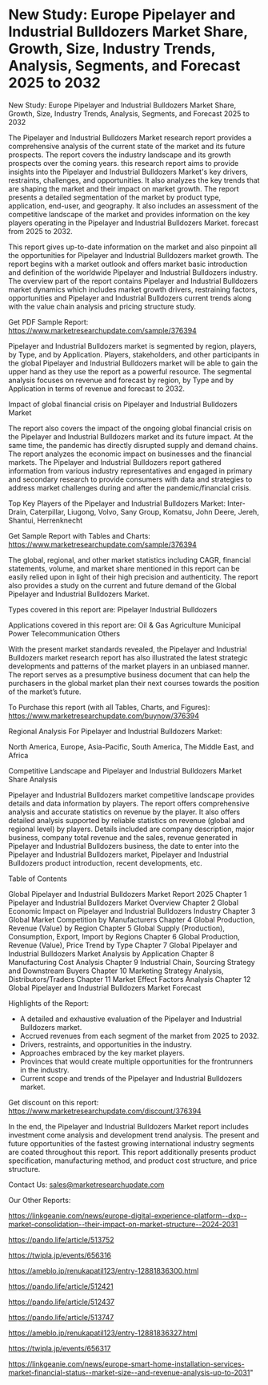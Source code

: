 # New Study: Europe Pipelayer and Industrial Bulldozers Market Share, Growth, Size, Industry Trends, Analysis, Segments, and Forecast 2025 to 2032
 New Study: Europe Pipelayer and Industrial Bulldozers Market Share, Growth, Size, Industry Trends, Analysis, Segments, and Forecast 2025 to 2032

The Pipelayer and Industrial Bulldozers Market research report provides a comprehensive analysis of the current state of the market and its future prospects. The report covers the industry landscape and its growth prospects over the coming years. this research report aims to provide insights into the Pipelayer and Industrial Bulldozers Market's key drivers, restraints, challenges, and opportunities. It also analyzes the key trends that are shaping the market and their impact on market growth. The report presents a detailed segmentation of the market by product type, application, end-user, and geography. It also includes an assessment of the competitive landscape of the market and provides information on the key players operating in the Pipelayer and Industrial Bulldozers Market. forecast from 2025 to 2032.

This report gives up-to-date information on the market and also pinpoint all the opportunities for Pipelayer and Industrial Bulldozers market growth. The report begins with a market outlook and offers market basic introduction and definition of the worldwide Pipelayer and Industrial Bulldozers industry. The overview part of the report contains Pipelayer and Industrial Bulldozers market dynamics which includes market growth drivers, restraining factors, opportunities and Pipelayer and Industrial Bulldozers current trends along with the value chain analysis and pricing structure study.

Get PDF Sample Report: https://www.marketresearchupdate.com/sample/376394

Pipelayer and Industrial Bulldozers market is segmented by region, players, by Type, and by Application. Players, stakeholders, and other participants in the global Pipelayer and Industrial Bulldozers market will be able to gain the upper hand as they use the report as a powerful resource. The segmental analysis focuses on revenue and forecast by region, by Type and by Application in terms of revenue and forecast to 2032.

Impact of global financial crisis on Pipelayer and Industrial Bulldozers Market

The report also covers the impact of the ongoing global financial crisis on the Pipelayer and Industrial Bulldozers market and its future impact. At the same time, the pandemic has directly disrupted supply and demand chains. The report analyzes the economic impact on businesses and the financial markets. The Pipelayer and Industrial Bulldozers report gathered information from various industry representatives and engaged in primary and secondary research to provide consumers with data and strategies to address market challenges during and after the pandemic/financial crisis.

Top Key Players of the Pipelayer and Industrial Bulldozers Market:
Inter-Drain, Caterpillar, Liugong, Volvo, Sany Group, Komatsu, John Deere, Jereh, Shantui, Herrenknecht


Get Sample Report with Tables and Charts: https://www.marketresearchupdate.com/sample/376394

The global, regional, and other market statistics including CAGR, financial statements, volume, and market share mentioned in this report can be easily relied upon in light of their high precision and authenticity. The report also provides a study on the current and future demand of the Global Pipelayer and Industrial Bulldozers Market.

Types covered in this report are:
Pipelayer
Industrial Bulldozers


Applications covered in this report are:
Oil & Gas
Agriculture
Municipal
Power
Telecommunication
Others


With the present market standards revealed, the Pipelayer and Industrial Bulldozers market research report has also illustrated the latest strategic developments and patterns of the market players in an unbiased manner. The report serves as a presumptive business document that can help the purchasers in the global market plan their next courses towards the position of the market’s future.

To Purchase this report (with all Tables, Charts, and Figures): https://www.marketresearchupdate.com/buynow/376394

Regional Analysis For Pipelayer and Industrial Bulldozers Market:

North America, Europe, Asia-Pacific, South America, The Middle East, and Africa

Competitive Landscape and Pipelayer and Industrial Bulldozers Market Share Analysis

Pipelayer and Industrial Bulldozers market competitive landscape provides details and data information by players. The report offers comprehensive analysis and accurate statistics on revenue by the player. It also offers detailed analysis supported by reliable statistics on revenue (global and regional level) by players. Details included are company description, major business, company total revenue and the sales, revenue generated in Pipelayer and Industrial Bulldozers business, the date to enter into the Pipelayer and Industrial Bulldozers market, Pipelayer and Industrial Bulldozers product introduction, recent developments, etc.

Table of Contents

Global Pipelayer and Industrial Bulldozers Market Report 2025
Chapter 1 Pipelayer and Industrial Bulldozers Market Overview
Chapter 2 Global Economic Impact on Pipelayer and Industrial Bulldozers Industry
Chapter 3 Global Market Competition by Manufacturers
Chapter 4 Global Production, Revenue (Value) by Region
Chapter 5 Global Supply (Production), Consumption, Export, Import by Regions
Chapter 6 Global Production, Revenue (Value), Price Trend by Type
Chapter 7 Global Pipelayer and Industrial Bulldozers Market Analysis by Application
Chapter 8 Manufacturing Cost Analysis
Chapter 9 Industrial Chain, Sourcing Strategy and Downstream Buyers
Chapter 10 Marketing Strategy Analysis, Distributors/Traders
Chapter 11 Market Effect Factors Analysis
Chapter 12 Global Pipelayer and Industrial Bulldozers Market Forecast

Highlights of the Report:

- A detailed and exhaustive evaluation of the Pipelayer and Industrial Bulldozers market.
- Accrued revenues from each segment of the market from 2025 to 2032.
- Drivers, restraints, and opportunities in the industry.
- Approaches embraced by the key market players.
- Provinces that would create multiple opportunities for the frontrunners in the industry.
- Current scope and trends of the Pipelayer and Industrial Bulldozers market.

Get discount on this report: https://www.marketresearchupdate.com/discount/376394

In the end, the Pipelayer and Industrial Bulldozers Market report includes investment come analysis and development trend analysis. The present and future opportunities of the fastest growing international industry segments are coated throughout this report. This report additionally presents product specification, manufacturing method, and product cost structure, and price structure.

Contact Us:
sales@marketresearchupdate.com

Our Other Reports:

https://linkgeanie.com/news/europe-digital-experience-platform--dxp--market-consolidation--their-impact-on-market-structure--2024-2031

https://pando.life/article/513752

https://twipla.jp/events/656316

https://ameblo.jp/renukapatil123/entry-12881836300.html

https://pando.life/article/512421

https://pando.life/article/512437

https://pando.life/article/513747

https://ameblo.jp/renukapatil123/entry-12881836327.html

https://twipla.jp/events/656317

https://linkgeanie.com/news/europe-smart-home-installation-services-market-financial-status--market-size--and-revenue-analysis-up-to-2031"
